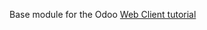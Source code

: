 Base module for the Odoo [Web Client tutorial](https://www.odoo.com/documentation/12.0/howtos/web.html)

